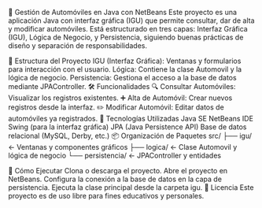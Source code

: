 🚗 Gestión de Automóviles en Java con NetBeans
Este proyecto es una aplicación Java con interfaz gráfica (IGU) que permite consultar, dar de alta y modificar automóviles. Está estructurado en tres capas: Interfaz Gráfica (IGU), Lógica de Negocio, y Persistencia, siguiendo buenas prácticas de diseño y separación de responsabilidades.

🧱 Estructura del Proyecto
IGU (Interfaz Gráfica): Ventanas y formularios para interacción con el usuario.
Lógica: Contiene la clase Automovil y la lógica de negocio.
Persistencia: Gestiona el acceso a la base de datos mediante JPAController.
🛠️ Funcionalidades
🔍 Consultar Automóviles: Visualizar los registros existentes.
➕ Alta de Automóvil: Crear nuevos registros desde la interfaz.
✏️ Modificar Automóvil: Editar datos de automóviles ya registrados.
🧰 Tecnologías Utilizadas
Java SE
NetBeans IDE
Swing (para la interfaz gráfica)
JPA (Java Persistence API)
Base de datos relacional (MySQL, Derby, etc.)
📦 Organización de Paquetes
src/ ├── igu/ ← Ventanas y componentes gráficos ├── logica/ ← Clase Automovil y lógica de negocio └── persistencia/ ← JPAController y entidades

🚀 Cómo Ejecutar
Clona o descarga el proyecto.
Abre el proyecto en NetBeans.
Configura la conexión a la base de datos en la capa de persistencia.
Ejecuta la clase principal desde la carpeta igu.
📄 Licencia
Este proyecto es de uso libre para fines educativos y personales.
